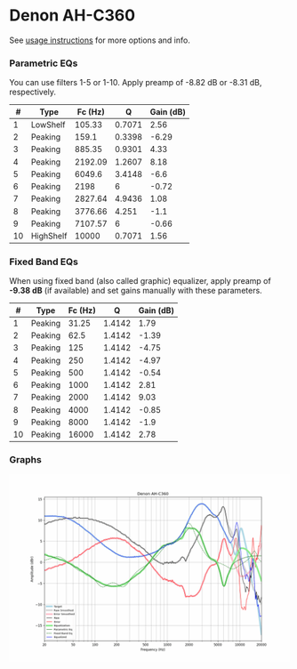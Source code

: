 # Denon AH-C360
See [usage instructions](https://github.com/jaakkopasanen/AutoEq#usage) for more options and info.

### Parametric EQs
You can use filters 1-5 or 1-10. Apply preamp of -8.82 dB or -8.31 dB, respectively.

|   # | Type      |   Fc (Hz) |      Q |   Gain (dB) |
|-----|-----------|-----------|--------|-------------|
|   1 | LowShelf  |    105.33 | 0.7071 |        2.56 |
|   2 | Peaking   |    159.1  | 0.3398 |       -6.29 |
|   3 | Peaking   |    885.35 | 0.9301 |        4.33 |
|   4 | Peaking   |   2192.09 | 1.2607 |        8.18 |
|   5 | Peaking   |   6049.6  | 3.4148 |       -6.6  |
|   6 | Peaking   |   2198    | 6      |       -0.72 |
|   7 | Peaking   |   2827.64 | 4.9436 |        1.08 |
|   8 | Peaking   |   3776.66 | 4.251  |       -1.1  |
|   9 | Peaking   |   7107.57 | 6      |       -0.66 |
|  10 | HighShelf |  10000    | 0.7071 |        1.56 |

### Fixed Band EQs
When using fixed band (also called graphic) equalizer, apply preamp of **-9.38 dB** (if available) and set gains manually with these parameters.

|   # | Type    |   Fc (Hz) |      Q |   Gain (dB) |
|-----|---------|-----------|--------|-------------|
|   1 | Peaking |     31.25 | 1.4142 |        1.79 |
|   2 | Peaking |     62.5  | 1.4142 |       -1.39 |
|   3 | Peaking |    125    | 1.4142 |       -4.75 |
|   4 | Peaking |    250    | 1.4142 |       -4.97 |
|   5 | Peaking |    500    | 1.4142 |       -0.54 |
|   6 | Peaking |   1000    | 1.4142 |        2.81 |
|   7 | Peaking |   2000    | 1.4142 |        9.03 |
|   8 | Peaking |   4000    | 1.4142 |       -0.85 |
|   9 | Peaking |   8000    | 1.4142 |       -1.9  |
|  10 | Peaking |  16000    | 1.4142 |        2.78 |

### Graphs
![](./Denon%20AH-C360.png)
